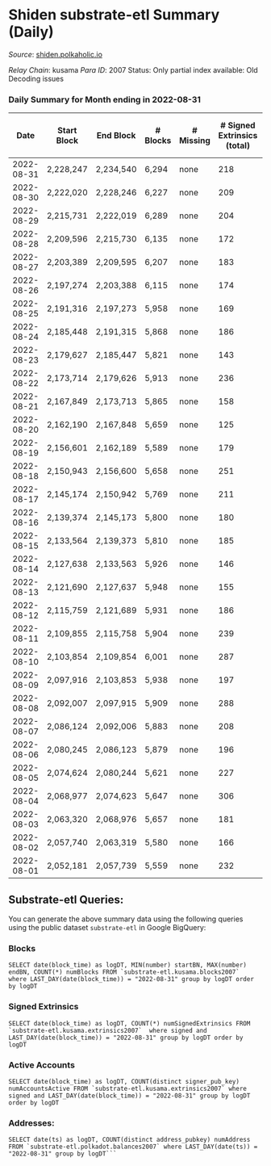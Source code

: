 # Shiden substrate-etl Summary (Daily)

_Source_: [shiden.polkaholic.io](https://shiden.polkaholic.io)

*Relay Chain*: kusama
*Para ID*: 2007
Status: Only partial index available: Old Decoding issues


### Daily Summary for Month ending in 2022-08-31


| Date | Start Block | End Block | # Blocks | # Missing | # Signed Extrinsics (total) | # Active Accounts | # Addresses with Balances | # Events | # Transfers | # XCM Transfers In | # XCM Transfers Out |
| ---- | ----------- | --------- | -------- | --------- | --------------------------- | ----------------- | ------------------------- | -------- | ----------- | ------------------ | ------------------- |
| 2022-08-31 | 2,228,247 | 2,234,540 | 6,294 | none  | 218 | 91 | 632,709 | 50,392 | 6,488 ($54,249.57) | 3 ($5.73) | 3 ($0.095) |
| 2022-08-30 | 2,222,020 | 2,228,246 | 6,227 | none  | 209 | 108 | 632,694 | 47,259 | 6,371 ($11,746.53) | 2 ($33.69) | 5 ($34.03) |
| 2022-08-29 | 2,215,731 | 2,222,019 | 6,289 | none  | 204 | 111 | 632,680 | 57,890 | 6,422 ($71,767.83) | 7 ($1.29) | 1 ($0.12) |
| 2022-08-28 | 2,209,596 | 2,215,730 | 6,135 | none  | 172 | 83 | 632,639 | 50,057 | 6,469 ($41,005.74) | 2 ($0.32) | 2 ($23.55) |
| 2022-08-27 | 2,203,389 | 2,209,595 | 6,207 | none  | 183 | 94 | 632,562 | 49,883 | 6,657 ($69,991.72) | 1 ($4.33) | 2 ($48.70) |
| 2022-08-26 | 2,197,274 | 2,203,388 | 6,115 | none  | 174 | 83 | 632,544 | 53,971 | 6,624 ($11,078.61) |   |   |
| 2022-08-25 | 2,191,316 | 2,197,273 | 5,958 | none  | 169 | 88 | 632,518 | 64,588 | 6,164 ($53,616.68) |   |   |
| 2022-08-24 | 2,185,448 | 2,191,315 | 5,868 | none  | 186 | 88 | 632,504 | 59,848 | 6,348 ($604,450) |   | 1 ($62.29) |
| 2022-08-23 | 2,179,627 | 2,185,447 | 5,821 | none  | 143 | 84 | 632,488 | 53,979 | 6,625 ($22,749.83) | 3 ($3.89) | 2 ($2.82) |
| 2022-08-22 | 2,173,714 | 2,179,626 | 5,913 | none  | 236 | 119 | 632,004 | 52,690 | 6,260 ($31,749.80) | 3 ($67.35) |   |
| 2022-08-21 | 2,167,849 | 2,173,713 | 5,865 | none  | 158 | 80 |  | 188,702 | 21,851 ($26,866.68) |   | 1 ($0.12) |
| 2022-08-20 | 2,162,190 | 2,167,848 | 5,659 | none  | 125 | 60 |  | 167,477 | 19,587 ($41,423.17) | 3 ($4.34) | 1 ($3.74) |
| 2022-08-19 | 2,156,601 | 2,162,189 | 5,589 | none  | 179 | 95 |  | 137,595 | 15,433 ($20,977.49) | 1 ($0.038) | 3 ($53.04) |
| 2022-08-18 | 2,150,943 | 2,156,600 | 5,658 | none  | 251 | 138 | 594,425 | 89,785 | 10,974 ($204,106) | 7 ($1.12) | 2 ($0.20) |
| 2022-08-17 | 2,145,174 | 2,150,942 | 5,769 | none  | 211 | 116 |  | 139,971 | 16,113 ($52,570.24) | 2 ($1.86) | 1 ($1.81) |
| 2022-08-16 | 2,139,374 | 2,145,173 | 5,800 | none  | 180 | 80 |  | 116,467 | 13,865 ($65,555.52) | 4 ($5.22) |   |
| 2022-08-15 | 2,133,564 | 2,139,373 | 5,810 | none  | 185 | 106 |  | 94,962 | 11,433 ($97,067.21) | 1 ($6.62) | 2 ($40.75) |
| 2022-08-14 | 2,127,638 | 2,133,563 | 5,926 | none  | 146 | 82 | 567,106 | 65,526 | 8,322 ($51,756.55) |   |   |
| 2022-08-13 | 2,121,690 | 2,127,637 | 5,948 | none  | 155 | 87 | 565,494 | 45,569 | 6,406 ($203,520) |   |   |
| 2022-08-12 | 2,115,759 | 2,121,689 | 5,931 | none  | 186 | 88 |  | 51,759 | 6,754 ($129,888) | 1 ($0.0036) | 3 ($19.23) |
| 2022-08-11 | 2,109,855 | 2,115,758 | 5,904 | none  | 239 | 124 |  | 57,746 | 6,975 ($202,418) | 1 ($30.00) | 2 ($29.34) |
| 2022-08-10 | 2,103,854 | 2,109,854 | 6,001 | none  | 287 | 122 | 564,957 | 141,317 | 15,594 ($73,533.23) | 1 ($1.00) | 2 ($14.75) |
| 2022-08-09 | 2,097,916 | 2,103,853 | 5,938 | none  | 197 | 100 |  | 63,697 | 7,709 ($52,824.46) | 2 ($0.26) | 1 ($73.12) |
| 2022-08-08 | 2,092,007 | 2,097,915 | 5,909 | none  | 288 | 146 |  | 72,515 | 6,653 ($91,183.50) | 2 ($0.20) | 2 ($50.39) |
| 2022-08-07 | 2,086,124 | 2,092,006 | 5,883 | none  | 208 | 110 |  | 50,896 | 6,391 ($91,934.07) | 3 ($2.26) | 3 ($22.72) |
| 2022-08-06 | 2,080,245 | 2,086,123 | 5,879 | none  | 196 | 100 | 556,801 | 63,306 | 7,356 ($84,933.92) | 1 ($3.57) | 1 ($3.50) |
| 2022-08-05 | 2,074,624 | 2,080,244 | 5,621 | none  | 227 | 106 |  | 103,304 | 6,720 ($49,843.54) | 5 ($1.89) | 5 ($4.38) |
| 2022-08-04 | 2,068,977 | 2,074,623 | 5,647 | none  | 306 | 89 |  | 89,498 | 6,412 ($86,280.76) | 6 ($29.79) | 3 ($1.43) |
| 2022-08-03 | 2,063,320 | 2,068,976 | 5,657 | none  | 181 | 90 | 556,465 | 55,424 | 6,724 ($20,154.03) | 3 ($0.40) |   |
| 2022-08-02 | 2,057,740 | 2,063,319 | 5,580 | none  | 166 | 82 |  | 62,566 | 6,233 ($67,467.36) | 2 ($12.29) | 3 ($3.79) |
| 2022-08-01 | 2,052,181 | 2,057,739 | 5,559 | none  | 232 | 131 | 556,329 | 75,437 | 6,783 ($140,807) | 4 ($6.09) | 2 ($5.93) |

## Substrate-etl Queries:
You can generate the above summary data using the following queries using the public dataset `substrate-etl` in Google BigQuery:


### Blocks
```
SELECT date(block_time) as logDT, MIN(number) startBN, MAX(number) endBN, COUNT(*) numBlocks FROM `substrate-etl.kusama.blocks2007`  where LAST_DAY(date(block_time)) = "2022-08-31" group by logDT order by logDT
```


### Signed Extrinsics
```
SELECT date(block_time) as logDT, COUNT(*) numSignedExtrinsics FROM `substrate-etl.kusama.extrinsics2007`  where signed and LAST_DAY(date(block_time)) = "2022-08-31" group by logDT order by logDT
```


### Active Accounts
```
SELECT date(block_time) as logDT, COUNT(distinct signer_pub_key) numAccountsActive FROM `substrate-etl.kusama.extrinsics2007` where signed and LAST_DAY(date(block_time)) = "2022-08-31" group by logDT order by logDT
```


### Addresses:
```
SELECT date(ts) as logDT, COUNT(distinct address_pubkey) numAddress FROM `substrate-etl.polkadot.balances2007` where LAST_DAY(date(ts)) = "2022-08-31" group by logDT```

